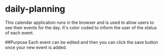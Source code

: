 # daily-planning

This calendar application runs in the browser and is used to allow users to see their events for the day. It's color coded to inform the user of the status of each event. 

##Purpose
Each event can be edited and then you can click the save button once your new event is added.
